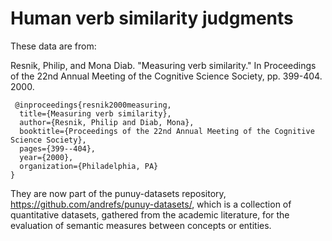 # Human verb similarity judgments

These data are from:

 Resnik, Philip, and Mona Diab. "Measuring verb similarity." In Proceedings of the 22nd Annual Meeting of the Cognitive Science Society, pp. 399-404. 2000.

```
 @inproceedings{resnik2000measuring,
  title={Measuring verb similarity},
  author={Resnik, Philip and Diab, Mona},
  booktitle={Proceedings of the 22nd Annual Meeting of the Cognitive Science Society},
  pages={399--404},
  year={2000},
  organization={Philadelphia, PA}
}
```

They are now part of the punuy-datasets repository, https://github.com/andrefs/punuy-datasets/, which is a collection of quantitative datasets, gathered from the academic literature, for the evaluation of semantic measures between concepts or entities. 
